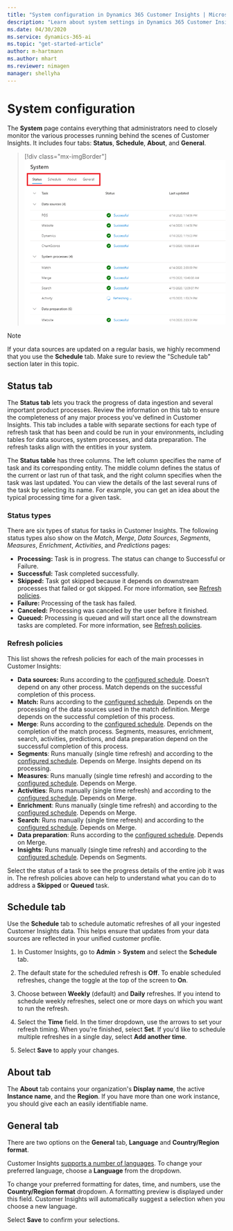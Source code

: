 ```yaml
---
title: "System configuration in Dynamics 365 Customer Insights | Microsoft Docs"
description: "Learn about system settings in Dynamics 365 Customer Insights."
ms.date: 04/30/2020
ms.service: dynamics-365-ai
ms.topic: "get-started-article"
author: m-hartmann
ms.author: mhart
ms.reviewer: nimagen
manager: shellyha
---
```


# System configuration

The **System** page contains everything that administrators need to closely monitor the various processes running behind the scenes of Customer Insights. It includes four tabs: **Status**, **Schedule**, **About**, and **General**.

> [!div class="mx-imgBorder"]
> ![System page](media/system-tabs.png "System page")

> [!NOTE]
> If your data sources are updated on a regular basis, we highly recommend that you use the **Schedule** tab. Make sure to review the "Schedule tab" section later in this topic.

## Status tab

The **Status tab** lets you track the progress of data ingestion and several important product processes. Review the information on this tab to ensure the completeness of any major process you've defined in Customer Insights. This tab includes a table with separate sections for each type of refresh task that has been and could be run in your environments, including tables for data sources, system processes, and data preparation. The refresh tasks align with the entities in your system.

The **Status table** has three columns. The left column specifies the name of task and its corresponding entity. The middle column defines the status of the current or last run of that task, and the right column specifies when the task was last updated. You can view the details of the last several runs of the task by selecting its name. For example, you can get an idea about the typical processing time for a given task.

### Status types

There are six types of status for tasks in Customer Insights. The following status types also show on the *Match*, *Merge*, *Data Sources*, *Segments*, *Measures*, *Enrichment*, *Activities*, and *Predictions* pages:

- **Processing:** Task is in progress. The status can change to Successful or Failure.
- **Successful:** Task completed successfully.
- **Skipped:** Task got skipped because it depends on downstream processes that failed or got skipped. For more information, see [Refresh policies](#refresh-policies).
- **Failure:** Processing  of the task has failed.
- **Canceled:** Processing was canceled by the user before it finished.
- **Queued:** Processing is queued and will start once all the downstream tasks are completed. For more information, see [Refresh policies](#refresh-policies).

### Refresh policies

This list shows the refresh policies for each of the main processes in Customer Insights:

- **Data sources:** Runs according to the [configured schedule](#schedule-tab). Doesn’t depend on any other process. Match depends on the successful completion of this process.
- **Match:** Runs according to the [configured schedule](#schedule-tab). Depends on the processing of the data sources used in the match definition. Merge depends on the successful completion of this process.
- **Merge**: Runs according to the [configured schedule](#schedule-tab). Depends on the completion of the match process. Segments, measures, enrichment, search, activities, predictions, and data preparation depend on the successful completion of this process.
- **Segments**: Runs manually (single time refresh) and according to the [configured schedule](#schedule-tab). Depends on Merge. Insights depend on its processing.
- **Measures**: Runs manually (single time refresh) and according to the [configured schedule](#schedule-tab). Depends on Merge.
- **Activities**: Runs manually (single time refresh) and according to the [configured schedule](#schedule-tab). Depends on Merge.
- **Enrichment**: Runs manually (single time refresh) and according to the [configured schedule](#schedule-tab). Depends on Merge.
- **Search**: Runs manually (single time refresh) and according to the [configured schedule](#schedule-tab). Depends on Merge.
- **Data preparation**: Runs according to the [configured schedule](#schedule-tab). Depends on Merge.
- **Insights**: Runs manually (single time refresh) and according to the [configured schedule](#schedule-tab). Depends on Segments.

Select the status of a task to see the progress details of the entire job it was in. The refresh policies above can help to understand what you can do to address a **Skipped** or **Queued** task.

## Schedule tab

Use the **Schedule** tab to schedule automatic refreshes of all your ingested Customer Insights data. This helps ensure that updates from your data sources are reflected in your unified customer profile.

1. In Customer Insights, go to **Admin** > **System** and select the **Schedule** tab.

2. The default state for the scheduled refresh is **Off**. To enable scheduled refreshes, change the toggle at the top of the screen to **On**.

3. Choose between **Weekly** (default) and **Daily** refreshes. If you intend to schedule weekly refreshes, select one or more days on which you want to run the refresh.

4. Select the **Time** field. In the timer dropdown, use the arrows to set your refresh timing. When you're finished, select **Set**. If you'd like to schedule multiple refreshes in a single day, select **Add another time**.

5. Select **Save** to apply your changes.

## About tab

The **About** tab contains your organization's **Display name**, the active **Instance name**, and the **Region**. If you have more than one work instance, you should give each an easily identifiable name.

## General tab

There are two options on the **General** tab, **Language** and **Country/Region format**.

Customer Insights [supports a number of languages](supported-languages.md). To change your preferred language, choose a **Language** from the dropdown.

To change your preferred formatting for dates, time, and numbers, use the **Country/Region format** dropdown. A formatting preview is displayed under this field. Customer Insights will automatically suggest a selection when you choose a new language.

Select **Save** to confirm your selections.
